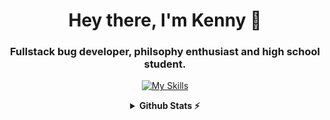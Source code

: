 <div align="center"> 

<h1>Hey there, I'm Kenny 👋 </h1>
<h3>Fullstack bug developer, philsophy enthusiast and high school student.</h3>
 
[![My Skills](https://skillicons.dev/icons?i=js,ts,html,css,git)](https://skillicons.dev)
 
<details>
 <summary> <b>Github Stats ⚡</b></summary>
  <br/>

![](https://komarev.com/ghpvc/?username=devkennyy&style=for-the-badge&label=PROFILE+VISITORS&color=f58804)
  
[![GitHub Streak](https://github-readme-streak-stats.herokuapp.com?user=devkennyy&theme=dark&hide_border=true&date_format=M%20j%5B%2C%20Y%5D)](https://git.io/streak-stats)

![My GitHub stats](https://github-readme-stats.vercel.app/api?username=devkennyy&theme=slateorange&show_icons=true&title_color=f58804&hide_border=true&bg_color=101414&hide_title=true&count_private=true)
</details>
</div>

